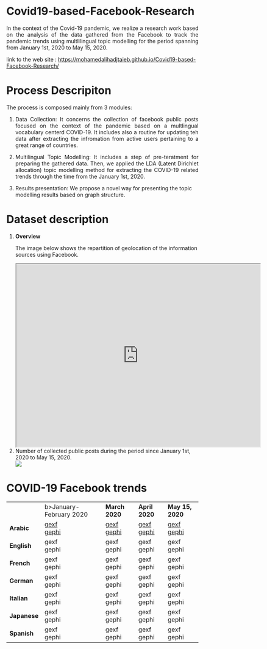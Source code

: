 # Covid19-based-Facebook-Research
<p align="justify">In the context of the Covid-19 pandemic, we realize a research work based on the analysis of the data gathered from the Facebook to track the pandemic trends using multlilingual topic modelling for the period spanning from January 1st, 2020 to May 15, 2020.</p>

link to the web site :  https://mohamedalihadjtaieb.github.io/Covid19-based-Facebook-Research/

# Process Descripiton

The process is composed mainly from 3 modules:
<ol>
 <li><p align="justify">Data Collection: It concerns the collection of facebook public posts focused on the context of the pandemic based on a multlingual vocabulary centerd COVID-19. It includes also a routine for updating teh data after extracting the infromation from active users pertaining to a great range of countries.</p></li>
 <li><p align="justify">Multilingual Topic Modelling: It includes a step of pre-teratment for preparing the gathered data. Then, we applied the LDA (Latent Dirichlet allocation) topic modelling method for extracting the COVID-19 related trends through the time from the January 1st, 2020.</p></li>
 <li><p>Results presentation: We propose a novel way for presenting the topic modelling results based on graph structure.</p> </li>
 </ol>

# Dataset description

 <ol>
  <li><b>Overview</b></li>
 
 The image below shows the repartition of geolocation of the information sources using Facebook.
  
 <iframe src="https://www.google.com/maps/d/u/0/embed?mid=1yioy-DZ-7ZX6kMLHMMKJpcHYlhLqbnZQ" width="640" height="480"></iframe>
  
<!--![Image description](https://user-images.githubusercontent.com/19282671/82613476-a823c300-9bc5-11ea-93ec-ecfadee607fc.png)-->
<li>Number of collected public posts during the period since January 1st, 2020 to May 15, 2020.</li>

<img src="https://user-images.githubusercontent.com/19282671/82613476-a823c300-9bc5-11ea-93ec-ecfadee607fc.png">
</ol> 

# COVID-19 Facebook trends

<table>
 <tr><td></td><td>b>January-February 2020</b></td><td><b>March 2020</b></td><td><b>April 2020</b></td><td><b>May 15, 2020</b></td></tr>
 <tr><td><b>Arabic</b></td><td><a href="https://github.com/MohamedAliHadjTaieb/Covid19-based-Facebook-Research/blob/master/GraphRepresentation/Arabic/Output_29-2_ar.gexf">gexf</a><br><a href="https://github.com/MohamedAliHadjTaieb/Covid19-based-Facebook-Research/blob/master/GraphRepresentation/Arabic/Covid_19.zip-29-2_ar_FB.gephi">gephi</a></td><td><a href="https://github.com/MohamedAliHadjTaieb/Covid19-based-Facebook-Research/blob/master/GraphRepresentation/Arabic/Output-31-3_ar.gexf">gexf</a><br><a href="https://github.com/MohamedAliHadjTaieb/Covid19-based-Facebook-Research/blob/master/GraphRepresentation/Arabic/Covid_19.zip-31-3_ar_FB.gephi">gephi</a></td><td><a href="https://github.com/MohamedAliHadjTaieb/Covid19-based-Facebook-Research/blob/master/GraphRepresentation/Arabic/Output_30-4_ar.gexf">gexf</a><br><a href="https://github.com/MohamedAliHadjTaieb/Covid19-based-Facebook-Research/blob/master/GraphRepresentation/Arabic/Covid_19.zip-30-4_ar_FB.gephi">gephi</a></td><td><a href="https://github.com/MohamedAliHadjTaieb/Covid19-based-Facebook-Research/blob/master/GraphRepresentation/Arabic/Output_15-5_ar.gexf">gexf</a><br><a href="https://github.com/MohamedAliHadjTaieb/Covid19-based-Facebook-Research/blob/master/GraphRepresentation/Arabic/Covid_19.zip-15-5_ar_FB.gephi">gephi</a></td></tr>
 <tr><td><b>English</b></td><td>gexf<br>gephi</td><td>gexf<br>gephi</td><td>gexf<br>gephi</td><td>gexf<br>gephi</td></tr>
 <tr><td><b>French</b></td><td>gexf<br>gephi</td><td>gexf<br>gephi</td><td>gexf<br>gephi</td><td>gexf<br>gephi</td></tr>
 <tr><td><b>German</b></td><td>gexf<br>gephi</td><td>gexf<br>gephi</td><td>gexf<br>gephi</td><td>gexf<br>gephi</td></tr>
 <tr><td><b>Italian</b></td><td>gexf<br>gephi</td><td>gexf<br>gephi</td><td>gexf<br>gephi</td><td>gexf<br>gephi</td></tr>
 <tr><td><b>Japanese</b></td><td>gexf<br>gephi</td><td>gexf<br>gephi</td><td>gexf<br>gephi</td><td>gexf<br>gephi</td></tr>
 <tr><td><b>Spanish</b></td><td>gexf<br>gephi</td><td>gexf<br>gephi</td><td>gexf<br>gephi</td><td>gexf<br>gephi</td></tr>
 </table>

